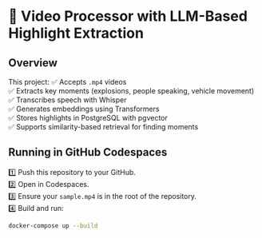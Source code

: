 # 🎥 Video Processor with LLM-Based Highlight Extraction

## Overview

This project:
✅ Accepts `.mp4` videos  
✅ Extracts key moments (explosions, people speaking, vehicle movement)  
✅ Transcribes speech with Whisper  
✅ Generates embeddings using Transformers  
✅ Stores highlights in PostgreSQL with pgvector  
✅ Supports similarity-based retrieval for finding moments

## Running in GitHub Codespaces

1️⃣ Push this repository to your GitHub.  
2️⃣ Open in Codespaces.  
3️⃣ Ensure your `sample.mp4` is in the root of the repository.  
4️⃣ Build and run:

```bash
docker-compose up --build
